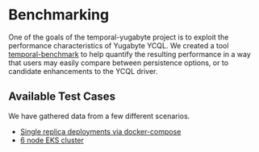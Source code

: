 # Benchmarking

One of the goals of the temporal-yugabyte project is to exploit the performance characteristics of Yugabyte YCQL.  We created a tool [temporal-benchmark](https://github.com/manetu/temporal-benchmark) to help quantify the resulting performance in a way that users may easily compare between persistence options, or to candidate enhancements to the YCQL driver.

## Available Test Cases

We have gathered data from a few different scenarios.

- [Single replica deployments via docker-compose](./test-cases/orbstack/README.md)
- [6 node EKS cluster](./test-cases/eks/README.md)